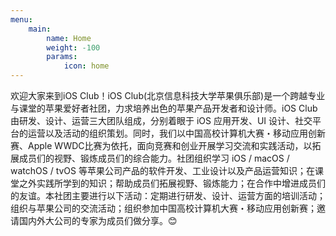 ```yaml
---
menu:
    main:
        name: Home
        weight: -100
        params:
            icon: home
---
```

欢迎大家来到iOS Club！iOS Club(北京信息科技大学苹果俱乐部)是一个跨越专业与课堂的苹果爱好者社团，力求培养出色的苹果产品开发者和设计师。iOS Club由研发、设计、运营三大团队组成，分别着眼于 iOS 应用开发、UI 设计、社交平台的运营以及活动的组织策划。同时，我们以中国高校计算机大赛・移动应用创新赛、Apple WWDC比赛为依托，面向竞赛和创业开展学习交流和实践活动，以拓展成员们的视野、锻炼成员们的综合能力。社团组织学习 iOS / macOS / watchOS / tvOS 等苹果公司产品的软件开发、工业设计以及产品运营知识；在课堂之外实践所学到的知识；帮助成员们拓展视野、锻炼能力；在合作中增进成员们的友谊。本社团主要进行以下活动：定期进行研发、设计、运营方面的培训活动；组织与苹果公司的交流活动；组织参加中国高校计算机大赛・移动应用创新赛；邀请国内外大公司的专家为成员们做分享。😊 